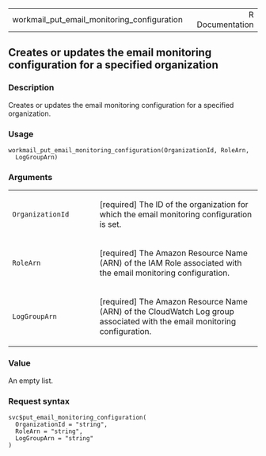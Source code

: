 <table style="width: 100%;">
<tbody>
<tr class="odd">
<td>workmail_put_email_monitoring_configuration</td>
<td style="text-align: right;">R Documentation</td>
</tr>
</tbody>
</table>

## Creates or updates the email monitoring configuration for a specified organization

### Description

Creates or updates the email monitoring configuration for a specified
organization.

### Usage

    workmail_put_email_monitoring_configuration(OrganizationId, RoleArn,
      LogGroupArn)

### Arguments

<table>
<colgroup>
<col style="width: 35%" />
<col style="width: 65%" />
</colgroup>
<tbody>
<tr class="odd">
<td><code
id="workmail_put_email_monitoring_configuration_:_OrganizationId">OrganizationId</code></td>
<td><p>[required] The ID of the organization for which the email
monitoring configuration is set.</p></td>
</tr>
<tr class="even">
<td><code
id="workmail_put_email_monitoring_configuration_:_RoleArn">RoleArn</code></td>
<td><p>[required] The Amazon Resource Name (ARN) of the IAM Role
associated with the email monitoring configuration.</p></td>
</tr>
<tr class="odd">
<td><code
id="workmail_put_email_monitoring_configuration_:_LogGroupArn">LogGroupArn</code></td>
<td><p>[required] The Amazon Resource Name (ARN) of the CloudWatch Log
group associated with the email monitoring configuration.</p></td>
</tr>
</tbody>
</table>

### Value

An empty list.

### Request syntax

    svc$put_email_monitoring_configuration(
      OrganizationId = "string",
      RoleArn = "string",
      LogGroupArn = "string"
    )
